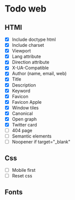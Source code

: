 # Todo web

## HTMl

- [x] Include doctype html
- [x] Include charset
- [x] Viewport
- [x] Lang attribute
- [x] Direction attribute
- [x] X-UA-Compatible
- [x] Author (name, email, web)
- [x] Title
- [x] Description
- [x] Keyword
- [x] Favicon
- [x] Favicon Apple
- [x] Window tiles
- [x] Canonical
- [x] Open graph
- [x] Twitter card
- [ ] 404 page
- [ ] Semantic elements
- [ ] Noopener if target="_blank"

## Css

- [ ] Mobile first
- [ ] Reset css

## Fonts
